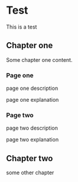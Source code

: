 # Test
This is a test

## Chapter one
Some chapter one content.

### Page one
page one description

page one explanation

### Page two
page two description

page two explanation

## Chapter two
some other chapter
